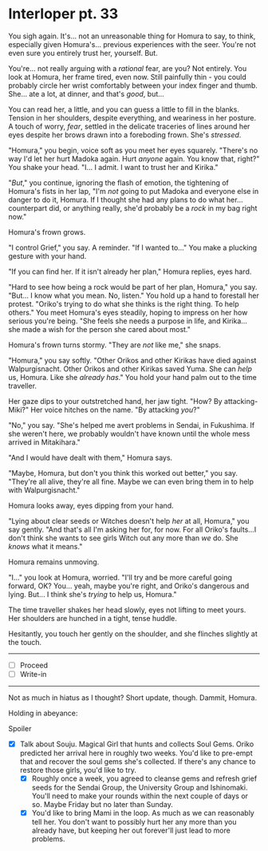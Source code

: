 # Interloper pt. 33

You sigh again. It's... not an unreasonable thing for Homura to say, to think, especially given Homura's... previous experiences with the seer. You're not even sure you entirely trust her, yourself. But.

You're... not really arguing with a *rational* fear, are you? Not entirely. You look at Homura, her frame tired, even now. Still painfully thin - you could probably circle her wrist comfortably between your index finger and thumb. She... ate a lot, at dinner, and that's *good*, but...

You can read her, a little, and you can guess a little to fill in the blanks. Tension in her shoulders, despite everything, and weariness in her posture. A touch of worry, *fear*, settled in the delicate traceries of lines around her eyes despite her brows drawn into a foreboding frown. She's *stressed*.

"Homura," you begin, voice soft as you meet her eyes squarely. "There's no way I'd let her hurt Madoka again. Hurt *anyone* again. You know that, right?" You shake your head. "I... I admit. I want to trust her and Kirika."

"*But*," you continue, ignoring the flash of emotion, the tightening of Homura's fists in her lap, "I'm *not* going to put Madoka and everyone else in danger to do it, Homura. If I thought she had any plans to do what her... counterpart did, or anything really, she'd probably be a *rock* in my bag right now."

Homura's frown grows.

"I control Grief," you say. A reminder. "If I wanted to..." You make a plucking gesture with your hand.

"If you can find her. If it isn't already her plan," Homura replies, eyes hard.

"Hard to see how being a rock would be part of her plan, Homura," you say. "But... I know what you mean. No, listen." You hold up a hand to forestall her protest. "Oriko's trying to do what she thinks is the right thing. To help others." You meet Homura's eyes steadily, hoping to impress on her how serious you're being. "She feels she needs a purpose in life, and Kirika... she made a wish for the person she cared about most."

Homura's frown turns stormy. "They are *not* like me," she snaps.

"Homura," you say softly. "Other Orikos and other Kirikas have died against Walpurgisnacht. Other Orikos and other Kirikas saved Yuma. She can *help* us, Homura. Like she *already has*." You hold your hand palm out to the time traveller.

Her gaze dips to your outstretched hand, her jaw tight. "How? By attacking- Miki?" Her voice hitches on the name. "By attacking *you*?"

"No," you say. "She's helped me avert problems in Sendai, in Fukushima. If she weren't here, we probably wouldn't have known until the whole mess arrived in Mitakihara."

"And I would have dealt with them," Homura says.

"Maybe, Homura, but don't you think this worked out better," you say. "They're all alive, they're all fine. Maybe we can even bring them in to help with Walpurgisnacht."

Homura looks away, eyes dipping from your hand.

"Lying about clear seeds or Witches doesn't help *her* at all, Homura," you say gently. "And that's all I'm asking her for, for now. For all Oriko's faults...I don't think she wants to see girls Witch out any more than *we* do. She *knows* what it means."

Homura remains unmoving.

"I..." you look at Homura, worried. "I'll try and be more careful going forward, OK? You... yeah, maybe you're right, and Oriko's dangerous and lying. But... I think she's *trying* to help us, Homura."

The time traveller shakes her head slowly, eyes not lifting to meet yours. Her shoulders are hunched in a tight, tense huddle.

Hesitantly, you touch her gently on the shoulder, and she flinches slightly at the touch.

---

- [ ] Proceed
- [ ] Write-in

---

Not as much in hiatus as I thought? Short update, though. Dammit, Homura.

Holding in abeyance:

Spoiler

- [x] Talk about Souju. Magical Girl that hunts and collects Soul Gems. Oriko predicted her arrival here in roughly two weeks. You'd like to pre-empt that and recover the soul gems she's collected. If there's any chance to restore those girls, you'd like to try.
  - [x] Roughly once a week, you agreed to cleanse gems and refresh grief seeds for the Sendai Group, the University Group and Ishinomaki. You'll need to make your rounds within the next couple of days or so. Maybe Friday but no later than Sunday.
  - [x] You'd like to bring Mami in the loop. As much as we can reasonably tell her. You don't want to possibly hurt her any more than you already have, but keeping her out forever'll just lead to more problems.
